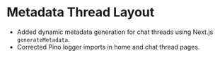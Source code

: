 # Metadata Thread Layout

- Added dynamic metadata generation for chat threads using Next.js `generateMetadata`.
- Corrected Pino logger imports in home and chat thread pages.
